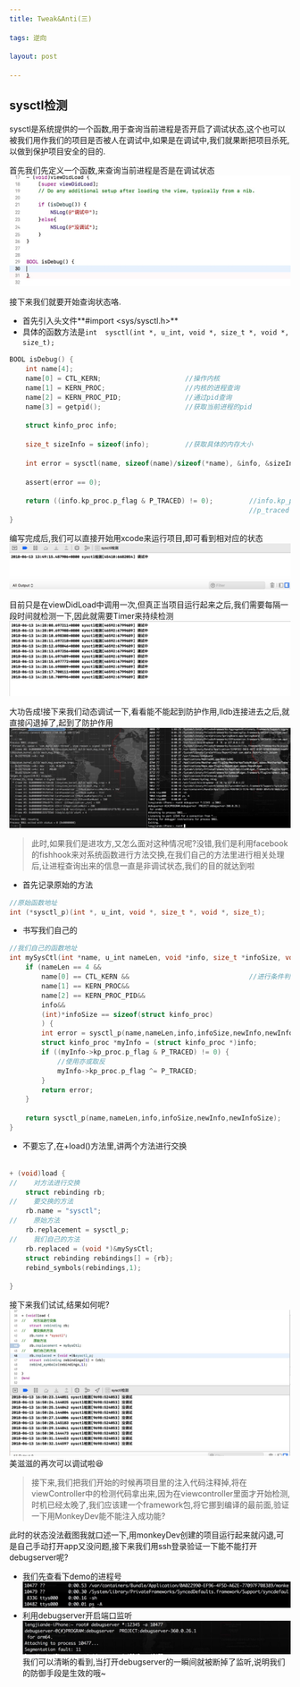 ```yaml
---
title: Tweak&Anti(三)

tags: 逆向

layout: post

---
```


## sysctl检测

sysctl是系统提供的一个函数,用于查询当前进程是否开启了调试状态,这个也可以被我们用作我们的项目是否被人在调试中,如果是在调试中,我们就果断把项目杀死,以做到保护项目安全的目的.

首先我们先定义一个函数,来查询当前进程是否是在调试状态
![](../bookImage/Jietu20180613-140948.jpg)

接下来我们就要开始查询状态咯.

* 首先引入头文件**#import \<sys/sysctl.h\>**
* 具体的函数方法是`int	sysctl(int *, u_int, void *, size_t *, void *, size_t);`

```c
BOOL isDebug() {
    int name[4];
    name[0] = CTL_KERN;                     //操作内核
    name[1] = KERN_PROC;                    //内核的进程查询
    name[2] = KERN_PROC_PID;                //通过pid查询
    name[3] = getpid();                     //获取当前进程的pid
    
    struct kinfo_proc info;
    
    size_t sizeInfo = sizeof(info);         //获取具体的内存大小
    
    int error = sysctl(name, sizeof(name)/sizeof(*name), &info, &sizeInfo, 0, 0);
    
    assert(error == 0);
    
    return ((info.kp_proc.p_flag & P_TRACED) != 0);         //info.kp_proc.p_flag代表的是系统查询状态后的第32位,标识当前进程是否为调试
                                                            //p_traced 是系统提供的宏,与info.kp_proc.p_flag进行与运算来拿到结果
}

```

编写完成后,我们可以直接开始用xcode来运行项目,即可看到相对应的状态
![](../bookImage/Jietu20180613-141949.jpg)

目前只是在viewDidLoad中调用一次,但真正当项目运行起来之后,我们需要每隔一段时间就检测一下,因此就需要Timer来持续检测
![](../bookImage/Jietu20180613-142907.jpg)

大功告成!接下来我们动态调试一下,看看能不能起到防护作用,lldb连接进去之后,就直接闪退掉了,起到了防护作用
![](../bookImage/Jietu20180613-150012.jpg)

> 此时,如果我们是进攻方,又怎么面对这种情况呢?没错,我们是利用facebook的fishhook来对系统函数进行方法交换,在我们自己的方法里进行相关处理后,让进程查询出来的信息一直是非调试状态,我们的目的就达到啦

* 首先记录原始的方法

```c
//原始函数地址
int (*sysctl_p)(int *, u_int, void *, size_t *, void *, size_t);
```

* 书写我们自己的

```c
//我们自己的函数地址
int mySysCtl(int *name, u_int nameLen, void *info, size_t *infoSize, void *newInfo, size_t newInfoSize) {
    if (nameLen == 4 &&
        name[0] == CTL_KERN &&                              //进行条件判断,筛选出是否是进程信息查询
        name[1] == KERN_PROC&&
        name[2] == KERN_PROC_PID&&
        info&&
        (int)*infoSize == sizeof(struct kinfo_proc)
        ) {
        int error = sysctl_p(name,nameLen,info,infoSize,newInfo,newInfoSize);
        struct kinfo_proc *myInfo = (struct kinfo_proc *)info;
        if ((myInfo->kp_proc.p_flag & P_TRACED) != 0) {
            //使用亦或取反
            myInfo->kp_proc.p_flag ^= P_TRACED;
        }
        return error;
    }
    
    return sysctl_p(name,nameLen,info,infoSize,newInfo,newInfoSize);
}

```

* 不要忘了,在+load()方法里,讲两个方法进行交换

```c

+ (void)load {
//    对方法进行交换
    struct rebinding rb;
//    要交换的方法
    rb.name = "sysctl";
//    原始方法
    rb.replacement = sysctl_p;
//    我们自己的方法
    rb.replaced = (void *)&mySysCtl;
    struct rebinding rebindings[] = {rb};
    rebind_symbols(rebindings,1);
    
}
```
接下来我们试试,结果如何呢?
![](../bookImage/Jietu20180613-165041.jpg)
美滋滋的再次可以调试啦😆

> 接下来,我们把我们开始的时候再项目里的注入代码注释掉,将在viewController中的检测代码拿出来,因为在viewcontroller里面才开始检测,时机已经太晚了,我们应该建一个framework包,将它挪到编译的最前面,验证一下用MonkeyDev能不能注入成功能?

此时的状态没法截图我就口述一下,用monkeyDev创建的项目运行起来就闪退,可是自己手动打开app又没问题,接下来我们用ssh登录验证一下能不能打开debugserver呢?

* 我们先查看下demo的进程号
![](../bookImage/Jietu20180613-172835.jpg)
* 利用debugserver开启端口监听
![](../bookImage/Jietu20180613-173113.jpg)
我们可以清晰的看到,当打开debugserver的一瞬间就被断掉了监听,说明我们的防御手段是生效的哦~